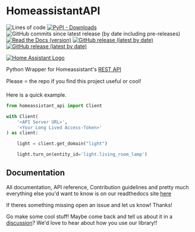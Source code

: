 # HomeassistantAPI

![Lines of code](https://img.shields.io/tokei/lines/github/GrandMoff100/HomeassistantAPI?style=for-the-badge)
[![PyPI - Downloads](https://img.shields.io/pypi/dm/HomeAssistant-API?style=for-the-badge)](https://pypi.org/project/homeassistant_api)
![GitHub commits since latest release (by date including pre-releases)](https://img.shields.io/github/commits-since/GrandMoff100/HomeassistantAPI/latest/dev?include_prereleases&style=for-the-badge)
[![Read the Docs (version)](https://img.shields.io/readthedocs/homeassistantapi?style=for-the-badge)](https://homeassistantapi.readthedocs.io/en/latest/?badge=latest)
[![GitHub release (latest by date)](https://img.shields.io/github/v/release/GrandMoff100/HomeassistantAPI?style=for-the-badge)](https://github.com/GrandMoff100/HomeassistantAPI/releases)
[![GitHub release (latest by date)](https://img.shields.io/github/downloads/GrandMoff100/HomeassistantAPI/latest/total?style=for-the-badge)](https://github.com/GrandMoff100/HomeassistantAPI/releases)

[![Home Assistant Logo](https://github.com/GrandMoff100/HomeAssistantAPI/blob/7edb4e6298d37bda19c08b807613c6d351788491/docs/images/homeassistant-logo.png?raw=true)](https://home-assistant.io)

Python Wrapper for Homeassistant's [REST API](https://developers.home-assistant.io/docs/api/rest/)


Please ⭐️ the repo if you find this project useful or cool!

Here is a quick example.
```py
from homeassistant_api import Client

with Client(
    '<API Server URL>',
    '<Your Long Lived Access-Token>'
) as client:

    light = client.get_domain("light")

    light.turn_on(entity_id='light.living_room_lamp')
```

## Documentation
All documentation, API reference, Contribution guidelines and pretty much everything else you'd want to know is on our readthedocs site [here](https://homeassistantapi.readthedocs.io)

If theres something missing open an issue and let us know! Thanks!

Go make some cool stuff! Maybe come back and tell us about it in a [discussion](https://github.com/GrandMoff100/HomeAssistantAPI/discussions)? We'd love to hear about how you use our library!!

